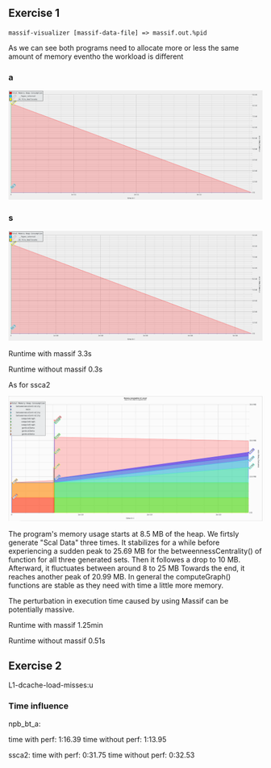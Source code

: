 ## Exercise 1

```
massif-visualizer [massif-data-file] => massif.out.%pid
```

As we can see both programs need to allocate more or less the same amount of memory eventho the workload is different

### a
![alt text](a.png)

### s
![alt text](s.png)

Runtime with massif
3.3s

Runtime without massif
0.3s

As for ssca2 

![alt text](ssca2.png)

The program's memory usage starts at 8.5 MB of the heap. We firtsly generate "Scal Data" three times. It stabilizes for a while before experiencing a sudden peak to 25.69 MB for the betweennessCentrality() of function for all three generated sets. Then it followes a drop to 10 MB. Afterward, it fluctuates between around 8 to 25 MB Towards the end, it reaches another peak of 20.99 MB. In general the computeGraph() functions are stable as they need with time a little more memory. 


The perturbation in execution time caused by using Massif can be potentially massive.

Runtime with massif
1.25min

Runtime without massif
0.51s


## Exercise 2
L1-dcache-load-misses:u




### Time influence
npb_bt_a:

time with perf: 1:16.39
time without perf: 1:13.95

ssca2:
time with perf: 0:31.75
time without perf: 0:32.53
